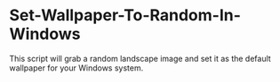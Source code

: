 # Set-Wallpaper-To-Random-In-Windows
This script will grab a random landscape image and set it as the default wallpaper for your Windows system.
